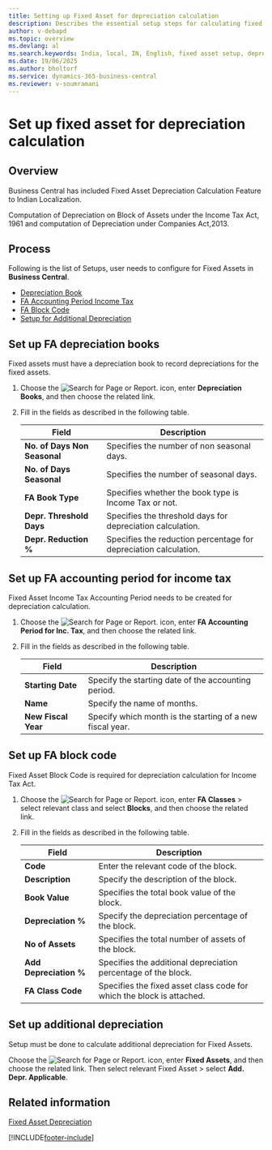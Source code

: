 ```yaml
---
title: Setting up Fixed Asset for depreciation calculation
description: Describes the essential setup steps for calculating fixed asset depreciation.
author: v-debapd
ms.topic: overview
ms.devlang: al
ms.search.keywords: India, local, IN, English, fixed asset setup, depreciation calculation, depreciation books 
ms.date: 19/06/2025
ms.author: bholtorf
ms.service: dynamics-365-business-central
ms.reviewer: v-soumramani
---
```


# Set up fixed asset for depreciation calculation

## Overview

Business Central has included Fixed Asset Depreciation Calculation Feature to Indian Localization.

Computation of Depreciation on Block of Assets under the Income Tax Act, 1961 and computation of Depreciation under Companies Act,2013.

## Process

Following is the list of Setups, user needs to configure for Fixed Assets in **Business Central**.

- [Depreciation Book](fa_overview.md#to-set-up-fa-depreciation-books)
- [FA Accounting Period Income Tax](fa_overview.md#to-set-up-fa-accounting-period-for-income-tax)
- [FA Block Code](fa_overview.md#to-set-up-fa-block-code)
- [Setup for Additional Depreciation](fa_overview.md#to-set-up-additional-depreciation)

## Set up FA depreciation books

Fixed assets must have a depreciation book to record depreciations for the fixed assets.

1. Choose the ![Search for Page or Report.](image/search_small.png "Search for Page or Report icon") icon, enter **Depreciation Books**, and then choose the related link.
1. Fill in the fields as described in the following table.

    |Field|Description|  
    |---------------------------------|---------------------------------------|
    |**No. of Days Non Seasonal**|Specifies the number of non seasonal days.|
    |**No. of Days Seasonal**|Specifies the number of seasonal days.|
    |**FA Book Type**|Specifies whether the book type is Income Tax or not.|
    |**Depr. Threshold Days**|Specifies the threshold days for depreciation calculation.|
    |**Depr. Reduction %**|Specifies the reduction percentage for depreciation calculation.|

## Set up FA accounting period for income tax

Fixed Asset Income Tax Accounting Period needs to be created for depreciation calculation.

1. Choose the ![Search for Page or Report.](image/search_small.png "Search for Page or Report icon") icon, enter **FA Accounting Period for Inc. Tax**, and then choose the related link. 
1. Fill in the fields as described in the following table.

    |Field|Description|  
    |---------------------------------|---------------------------------------|
    |**Starting Date**|Specify the starting date of the accounting period.|
    |**Name**|Specify the name of months.|
    |**New Fiscal Year**|Specify which month is the starting of a new fiscal year.|

## Set up FA block code

Fixed Asset Block Code is required for depreciation calculation for Income Tax Act.

1. Choose the ![Search for Page or Report.](image/search_small.png "Search for Page or Report icon") icon, enter **FA Classes** > select relevant class and select **Blocks**, and then choose the related link.
1. Fill in the fields as described in the following table.

    |Field|Description|  
    |---------------------------------|---------------------------------------|
    |**Code**|Enter the relevant code of the block.|  
    |**Description**|Specify the description of the block.|
    |**Book Value**|Specifies the total book value of the block.|
    |**Depreciation %**|Specify the depreciation percentage of the block.|
    |**No of Assets**|Specifies the total number of assets of the block.|
    |**Add Depreciation %**|Specifies the additional depreciation percentage of the block.|
    |**FA Class Code**|Specifies the fixed asset class code for which the block is attached.|

## Set up additional depreciation

Setup must be done to calculate additional depreciation for Fixed Assets.

Choose the ![Search for Page or Report.](image/search_small.png "Search for Page or Report icon") icon, enter **Fixed Assets**, and then choose the related link. Then select relevant Fixed Asset > select **Add. Depr. Applicable**.

## Related information

[Fixed Asset Depreciation](FA_Depreciation.md)

[!INCLUDE[footer-include](../../includes/footer-banner.md)]